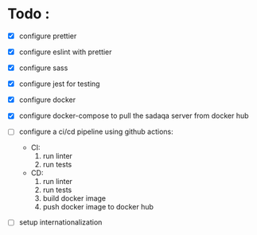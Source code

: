 # Todo :

- [x] configure prettier
- [x] configure eslint with prettier
- [x] configure sass
- [x] configure jest for testing
- [x] configure docker
- [x] configure docker-compose to pull the sadaqa server from docker hub
- [ ] configure a ci/cd pipeline using github actions:
    - CI:
      1. run linter
      2. run tests
    - CD:
      1. run linter
      2. run tests
      3. build docker image
      4. push docker image to docker hub

- [ ] setup internationalization
